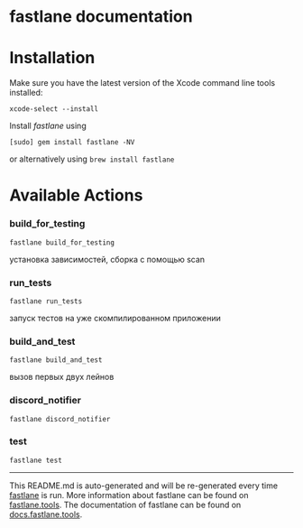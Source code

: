 fastlane documentation
================
# Installation

Make sure you have the latest version of the Xcode command line tools installed:

```
xcode-select --install
```

Install _fastlane_ using
```
[sudo] gem install fastlane -NV
```
or alternatively using `brew install fastlane`

# Available Actions
### build_for_testing
```
fastlane build_for_testing
```
установка зависимостей, сборка с помощью scan
### run_tests
```
fastlane run_tests
```
запуск тестов на уже скомпилированном приложении
### build_and_test
```
fastlane build_and_test
```
вызов первых двух лейнов
### discord_notifier
```
fastlane discord_notifier
```

### test
```
fastlane test
```


----

This README.md is auto-generated and will be re-generated every time [fastlane](https://fastlane.tools) is run.
More information about fastlane can be found on [fastlane.tools](https://fastlane.tools).
The documentation of fastlane can be found on [docs.fastlane.tools](https://docs.fastlane.tools).
